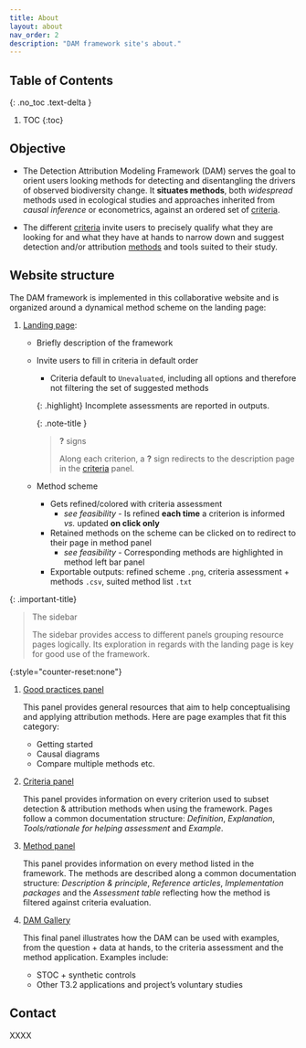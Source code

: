 ```yaml
---
title: About
layout: about
nav_order: 2
description: "DAM framework site's about."
---
```


## Table of Contents
{: .no_toc .text-delta }
1. TOC
{:toc}


## Objective
- The Detection Attribution Modeling Framework (DAM) serves the goal to orient users looking methods for detecting and disentangling the drivers of observed biodiversity change.
It **situates methods**, both *widespread* methods used in ecological studies and approaches inherited from *causal inference* or econometrics, against an ordered set of [criteria](/criteria).

- The different [criteria](/criteria) invite users to precisely qualify what they are looking for and what they have at hands to narrow down and suggest detection and/or attribution [methods](/methods) and tools suited to their study.



## Website structure

The DAM framework is implemented in this collaborative website and is organized around a dynamical method scheme on the landing page:

1. [Landing page](/):
    - Briefly description of the framework
    - Invite users to fill in criteria in default order
        - Criteria default to `Unevaluated`, including all options and therefore not filtering the set of suggested methods

        {: .highlight}
        Incomplete assessments are reported in outputs.
    
        {: .note-title }
        > **?** signs
        > 
        > Along each criterion, a **?** sign redirects to the description page in the [criteria](/criteria) panel.

   
    - Method scheme
        - Gets refined/colored with criteria assessment 
            - _see feasibility_ - Is refined **each time** a criterion is informed _vs._ updated **on click only**
        - Retained methods on the scheme can be clicked on to redirect to their page in method panel 
            - _see feasibility_ - Corresponding methods are highlighted in method left bar panel 
        - Exportable outputs: refined scheme `.png`, criteria assessment + methods `.csv`, suited method list `.txt`



{: .important-title}
> The sidebar
>
> The sidebar provides access to different panels grouping resource pages logically.
> Its exploration in regards with the landing page is key for good use of the framework.

{:style="counter-reset:none"}
1. [Good practices panel](/practices)
    
    This panel provides general resources that aim to help conceptualising and applying attribution methods. Here are page examples that fit this category:
    - Getting started 
    - Causal diagrams
    <!-- - Review articles -->
    - Compare multiple methods etc.


1. [Criteria panel ](/criteria)

    This panel provides information on every criterion used to subset detection & attribution methods when using the framework. Pages follow a common documentation structure: *Definition*, *Explanation*, *Tools/rationale for helping assessment* and *Example*.


1. [Method panel](/methods)

    This panel provides information on every method listed in the framework. The methods are described along a common documentation structure: *Description & principle*, *Reference articles*, *Implementation packages* and the *Assessment table* reflecting how the method is filtered against criteria evaluation.


1. [DAM Gallery](/gallery)

    This final panel illustrates how the DAM can be used with examples, from the question + data at hands, to the criteria assessment and the method application. Examples include:
    - STOC + synthetic controls 
    - Other T3.2 applications and project’s voluntary studies 



## Contact

XXXX